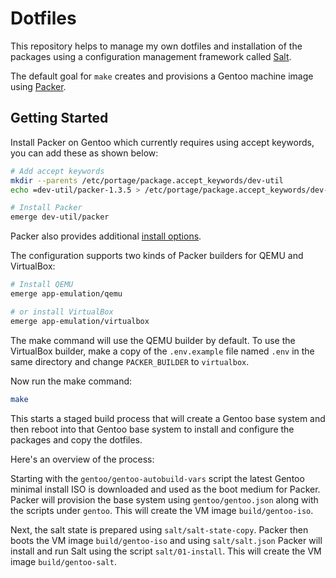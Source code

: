 # Dotfiles

This repository helps to manage my own dotfiles and installation of the
packages using a configuration management framework called
[Salt](https://docs.saltstack.com/en/latest/topics/states/).

The default goal for `make` creates and provisions a Gentoo machine image using
[Packer](https://packer.io/intro/index.html).

## Getting Started

Install Packer on Gentoo which currently requires using accept keywords, you
can add these as shown below:

```sh
# Add accept keywords
mkdir --parents /etc/portage/package.accept_keywords/dev-util
echo =dev-util/packer-1.3.5 > /etc/portage/package.accept_keywords/dev-util/packer

# Install Packer
emerge dev-util/packer
```

Packer also provides additional
[install options](https://www.packer.io/intro/getting-started/install.html).

The configuration supports two kinds of Packer builders for QEMU and
VirtualBox:

```sh
# Install QEMU
emerge app-emulation/qemu

# or install VirtualBox
emerge app-emulation/virtualbox
```

The make command will use the QEMU builder by default. To use the VirtualBox
builder, make a copy of the `.env.example` file named `.env` in the same
directory and change `PACKER_BUILDER` to `virtualbox`.

Now run the make command:

```sh
make
```

This starts a staged build process that will create a Gentoo base system and
then reboot into that Gentoo base system to install and configure the packages
and copy the dotfiles.

Here's an overview of the process:

Starting with the `gentoo/gentoo-autobuild-vars` script the latest Gentoo
minimal install ISO is downloaded and used as the boot medium for Packer.
Packer will provision the base system using `gentoo/gentoo.json` along with the
scripts under `gentoo`. This will create the VM image `build/gentoo-iso`.

Next, the salt state is prepared using `salt/salt-state-copy`. Packer then
boots the VM image `build/gentoo-iso` and using `salt/salt.json` Packer will
install and run Salt using the script `salt/01-install`. This will create the
VM image `build/gentoo-salt`.
